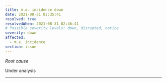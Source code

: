 ```yaml
---
title: m.e. incidence down
date: 2021-08-31 02:35:41
resolved: true
resolvedWhen: 2021-08-31 02:46:41
# Possible severity levels: down, disrupted, notice
severity: down
affected:
  - m.e. incidence
section: issue
---
```


*Root cause*

Under analysis

---


